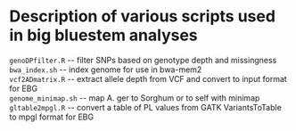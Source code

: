 # Description of various scripts used in big bluestem analyses

`genoDPfilter.R` -- filter SNPs based on genotype depth and missingness   
`bwa_index.sh` -- index genome for use in bwa-mem2  
`vcf2ADmatrix.R` -- extract allele depth from VCF and convert to input format for EBG  
`genome_minimap.sh` -- map A. ger to Sorghum or to self with minimap  
`gltable2mpgl.R` -- convert a table of PL values from GATK VariantsToTable to mpgl format for EBG  
